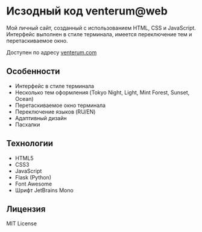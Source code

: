 # Исзодный код venterum@web

Мой личный сайт, созданный с использованием HTML, CSS и JavaScript. Интерфейс выполнен в стиле терминала, имеется переключение тем и перетаскиваемое окно.

Доступен по адресу [venterum.com](https://venterum.com)

## Особенности

- Интерфейс в стиле терминала
- Несколько тем оформления (Tokyo Night, Light, Mint Forest, Sunset, Ocean)
- Перетаскиваемое окно терминала
- Переключение языков (RU/EN)
- Адаптивный дизайн
- Пасхалки

## Технологии

- HTML5
- CSS3
- JavaScript
- Flask (Python)
- Font Awesome
- Шрифт JetBrains Mono

## Лицензия

MIT License

